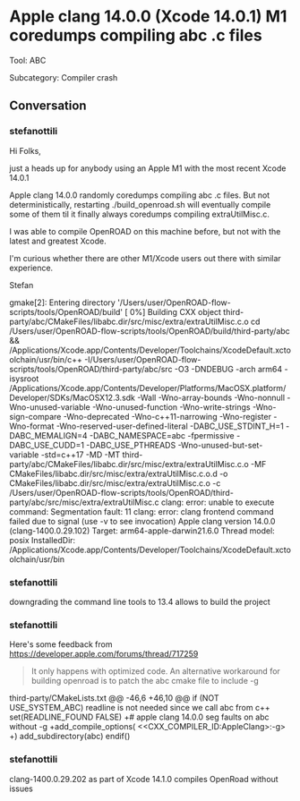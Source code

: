 # Apple clang 14.0.0 (Xcode 14.0.1) M1 coredumps compiling abc .c files

Tool: ABC

Subcategory: Compiler crash

## Conversation

### stefanottili
Hi Folks,

just a heads up for anybody using an Apple M1 with the most recent Xcode 14.0.1

Apple clang 14.0.0 randomly coredumps compiling abc .c files. But not deterministically, restarting ./build_openroad.sh will eventually compile some of them til it finally always coredumps compiling extraUtilMisc.c.

I was able to compile OpenROAD on this machine before, but not with the latest and greatest Xcode.

I'm curious whether there are other M1/Xcode users out there with similar experience.

Stefan

gmake[2]: Entering directory '/Users/user/OpenROAD-flow-scripts/tools/OpenROAD/build'
[  0%] Building CXX object third-party/abc/CMakeFiles/libabc.dir/src/misc/extra/extraUtilMisc.c.o
cd /Users/user/OpenROAD-flow-scripts/tools/OpenROAD/build/third-party/abc && /Applications/Xcode.app/Contents/Developer/Toolchains/XcodeDefault.xctoolchain/usr/bin/c++  -I/Users/user/OpenROAD-flow-scripts/tools/OpenROAD/third-party/abc/src -O3 -DNDEBUG -arch arm64 -isysroot /Applications/Xcode.app/Contents/Developer/Platforms/MacOSX.platform/Developer/SDKs/MacOSX12.3.sdk -Wall -Wno-array-bounds -Wno-nonnull -Wno-unused-variable -Wno-unused-function -Wno-write-strings -Wno-sign-compare -Wno-deprecated -Wno-c++11-narrowing -Wno-register -Wno-format -Wno-reserved-user-defined-literal -DABC_USE_STDINT_H=1 -DABC_MEMALIGN=4 -DABC_NAMESPACE=abc -fpermissive -DABC_USE_CUDD=1 -DABC_USE_PTHREADS -Wno-unused-but-set-variable -std=c++17 -MD -MT third-party/abc/CMakeFiles/libabc.dir/src/misc/extra/extraUtilMisc.c.o -MF CMakeFiles/libabc.dir/src/misc/extra/extraUtilMisc.c.o.d -o CMakeFiles/libabc.dir/src/misc/extra/extraUtilMisc.c.o -c /Users/user/OpenROAD-flow-scripts/tools/OpenROAD/third-party/abc/src/misc/extra/extraUtilMisc.c
clang: error: unable to execute command: Segmentation fault: 11
clang: error: clang frontend command failed due to signal (use -v to see invocation)
Apple clang version 14.0.0 (clang-1400.0.29.102)
Target: arm64-apple-darwin21.6.0
Thread model: posix
InstalledDir: /Applications/Xcode.app/Contents/Developer/Toolchains/XcodeDefault.xctoolchain/usr/bin


### stefanottili
downgrading the command line tools to 13.4 allows to build the project

### stefanottili
Here's some feedback from https://developer.apple.com/forums/thread/717259

> It only happens with optimized code. An alternative workaround for building openroad is to patch the abc cmake file to include -g

third-party/CMakeLists.txt @@ -46,6 +46,10 @@ if (NOT USE_SYSTEM_ABC)
readline is not needed since we call abc from c++
set(READLINE_FOUND FALSE)
+# apple clang 14.0.0 seg faults on abc without -g +add_compile_options(
$<$<CXX_COMPILER_ID:AppleClang>:-g>
+) add_subdirectory(abc)
endif()

### stefanottili
clang-1400.0.29.202 as part of Xcode 14.1.0 compiles OpenRoad without issues

